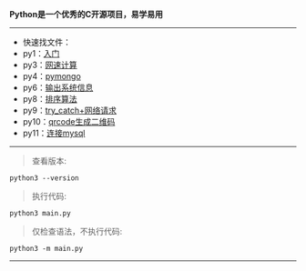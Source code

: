 **Python是一个优秀的C开源项目，易学易用**
*****
- 快速找文件：
- py1：[入门](https://github.com/foreverlz1111/mymy_python/blob/master/py1/py1.py)
- py3：[网速计算](https://github.com/foreverlz1111/mymy_python/blob/master/py3/main.py)
- py4：[pymongo](https://github.com/foreverlz1111/mymy_python/blob/master/py4/main.py)
- py6：[输出系统信息](https://github.com/foreverlz1111/mymy_python/blob/master/py6/main.py)
- py8：[排序算法](https://github.com/foreverlz1111/mymy_python/blob/master/py8/main.py)
- py9：[try_catch+网络请求](https://github.com/foreverlz1111/mymy_python/blob/master/py9/main.py)
- py10：[qrcode生成二维码](https://github.com/foreverlz1111/mymy_python/blob/master/py10/main.py)
- py11：[连接mysql](https://github.com/foreverlz1111/project_c/blob/main/city.py)
*****
> 查看版本:
   ```
   python3 --version
   ```

> 执行代码:

   ```
   python3 main.py
   ```

> 仅检查语法，不执行代码:

   ```
   python3 -m main.py
   ```
*****
